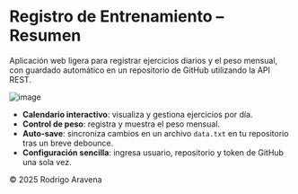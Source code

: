 # Registro de Entrenamiento – Resumen

Aplicación web ligera para registrar ejercicios diarios y el peso mensual, con guardado automático en un repositorio de GitHub utilizando la API REST.

![image](https://github.com/user-attachments/assets/51d9dc80-06d3-491b-8f26-dcbfafb94562)

* **Calendario interactivo**: visualiza y gestiona ejercicios por día.
* **Control de peso**: registra y muestra el peso mensual.
* **Auto-save**: sincroniza cambios en un archivo `data.txt` en tu repositorio tras un breve debounce.
* **Configuración sencilla**: ingresa usuario, repositorio y token de GitHub una sola vez.

© 2025 Rodrigo Aravena
